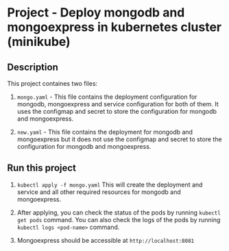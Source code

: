 # Project - Deploy mongodb and mongoexpress in kubernetes cluster (minikube)

## Description
This project containes two  files: 
1. `mongo.yaml` - This file contains the deployment configuration for mongodb, mongoexpress and service configuration for both of them. It uses the configmap and secret to store the configuration for mongodb and mongoexpress.
   
2. `new.yaml` - This file contains the deployment for mongodb and mongoexpress but it does not use the configmap and secret to store the configuration for mongodb and mongoexpress.

## Run this project
1. `kubectl apply -f mongo.yaml` This will create the deployment and service and all other required resources for mongodb and mongoexpress.

2. After applying, you can check the status of the pods by running `kubectl get pods` command. You can also check the logs of the pods by running `kubectl logs <pod-name>` command.

3. Mongoexpress should be accessible at  `http://localhost:8081`